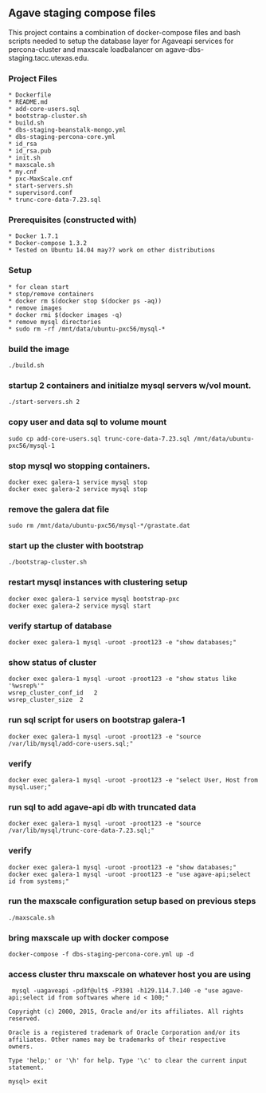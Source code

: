 ## Agave staging compose files

This project contains a combination of docker-compose files and bash scripts needed to setup the database layer for Agaveapi services 
for percona-cluster and maxscale loadbalancer on agave-dbs-staging.tacc.utexas.edu.  

### Project Files
    * Dockerfile
    * README.md
    * add-core-users.sql
    * bootstrap-cluster.sh
    * build.sh
    * dbs-staging-beanstalk-mongo.yml
    * dbs-staging-percona-core.yml
    * id_rsa
    * id_rsa.pub
    * init.sh
    * maxscale.sh
    * my.cnf
    * pxc-MaxScale.cnf
    * start-servers.sh
    * supervisord.conf
    * trunc-core-data-7.23.sql

### Prerequisites (constructed with)
    * Docker 1.7.1
    * Docker-compose 1.3.2
    * Tested on Ubuntu 14.04 may?? work on other distributions

### Setup

    * for clean start
    * stop/remove containers
    * docker rm $(docker stop $(docker ps -aq))
    * remove images
    * docker rmi $(docker images -q)
    * remove mysql directories
    * sudo rm -rf /mnt/data/ubuntu-pxc56/mysql-*

### build the image
    ./build.sh

### startup 2 containers and initialze mysql servers w/vol mount.
    ./start-servers.sh 2

### copy user and data sql to volume mount
    sudo cp add-core-users.sql trunc-core-data-7.23.sql /mnt/data/ubuntu-pxc56/mysql-1

### stop mysql wo stopping containers.
    docker exec galera-1 service mysql stop
    docker exec galera-2 service mysql stop

### remove the galera dat file
    sudo rm /mnt/data/ubuntu-pxc56/mysql-*/grastate.dat

### start up the cluster with bootstrap
    ./bootstrap-cluster.sh

### restart mysql instances with clustering setup
    docker exec galera-1 service mysql bootstrap-pxc
    docker exec galera-2 service mysql start 

### verify startup of database
    docker exec galera-1 mysql -uroot -proot123 -e "show databases;"

### show status of cluster
    docker exec galera-1 mysql -uroot -proot123 -e "show status like '%wsrep%'"
    wsrep_cluster_conf_id	2
    wsrep_cluster_size	2

### run sql script for users on bootstrap galera-1
    docker exec galera-1 mysql -uroot -proot123 -e "source /var/lib/mysql/add-core-users.sql;"

### verify
    docker exec galera-1 mysql -uroot -proot123 -e "select User, Host from mysql.user;"

### run sql to add agave-api db with truncated data
    docker exec galera-1 mysql -uroot -proot123 -e "source /var/lib/mysql/trunc-core-data-7.23.sql;"

### verify
    docker exec galera-1 mysql -uroot -proot123 -e "show databases;"
    docker exec galera-1 mysql -uroot -proot123 -e "use agave-api;select id from systems;"

### run the maxscale configuration setup based on previous steps
    ./maxscale.sh

### bring maxscale up with docker compose
    docker-compose -f dbs-staging-percona-core.yml up -d

### access cluster thru maxscale on whatever host you are using
     mysql -uagaveapi -pd3f@ult$ -P3301 -h129.114.7.140 -e "use agave-api;select id from softwares where id < 100;"

    Copyright (c) 2000, 2015, Oracle and/or its affiliates. All rights reserved.

    Oracle is a registered trademark of Oracle Corporation and/or its
    affiliates. Other names may be trademarks of their respective
    owners.

    Type 'help;' or '\h' for help. Type '\c' to clear the current input statement.

    mysql> exit

